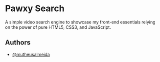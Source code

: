 # Pawxy Search

A simple video search engine to showcase my front-end essentials relying on the power of pure HTML5, CSS3, and JavaScript.

## Authors

- [@mutheusalmeida](https://www.github.com/mutheusalmeida)
